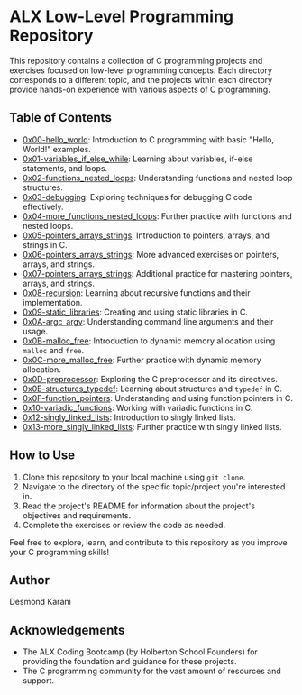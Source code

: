 # ALX Low-Level Programming Repository

This repository contains a collection of C programming projects and exercises focused on low-level programming concepts. Each directory corresponds to a different topic, and the projects within each directory provide hands-on experience with various aspects of C programming.

## Table of Contents

- [0x00-hello_world](./0x00-hello_world): Introduction to C programming with basic "Hello, World!" examples.
- [0x01-variables_if_else_while](./0x01-variables_if_else_while): Learning about variables, if-else statements, and loops.
- [0x02-functions_nested_loops](./0x02-functions_nested_loops): Understanding functions and nested loop structures.
- [0x03-debugging](./0x03-debugging): Exploring techniques for debugging C code effectively.
- [0x04-more_functions_nested_loops](./0x04-more_functions_nested_loops): Further practice with functions and nested loops.
- [0x05-pointers_arrays_strings](./0x05-pointers_arrays_strings): Introduction to pointers, arrays, and strings in C.
- [0x06-pointers_arrays_strings](./0x06-pointers_arrays_strings): More advanced exercises on pointers, arrays, and strings.
- [0x07-pointers_arrays_strings](./0x07-pointers_arrays_strings): Additional practice for mastering pointers, arrays, and strings.
- [0x08-recursion](./0x08-recursion): Learning about recursive functions and their implementation.
- [0x09-static_libraries](./0x09-static_libraries): Creating and using static libraries in C.
- [0x0A-argc_argv](./0x0A-argc_argv): Understanding command line arguments and their usage.
- [0x0B-malloc_free](./0x0B-malloc_free): Introduction to dynamic memory allocation using `malloc` and `free`.
- [0x0C-more_malloc_free](./0x0C-more_malloc_free): Further practice with dynamic memory allocation.
- [0x0D-preprocessor](./0x0D-preprocessor): Exploring the C preprocessor and its directives.
- [0x0E-structures_typedef](./0x0E-structures_typedef): Learning about structures and `typedef` in C.
- [0x0F-function_pointers](./0x0F-function_pointers): Understanding and using function pointers in C.
- [0x10-variadic_functions](./0x10-variadic_functions): Working with variadic functions in C.
- [0x12-singly_linked_lists](./0x12-singly_linked_lists): Introduction to singly linked lists.
- [0x13-more_singly_linked_lists](./0x13-more_singly_linked_lists): Further practice with singly linked lists.

## How to Use

1. Clone this repository to your local machine using `git clone`.
2. Navigate to the directory of the specific topic/project you're interested in.
3. Read the project's README for information about the project's objectives and requirements.
4. Complete the exercises or review the code as needed.

Feel free to explore, learn, and contribute to this repository as you improve your C programming skills!

## Author

Desmond Karani

## Acknowledgements

- The ALX Coding Bootcamp (by Holberton School Founders) for providing the foundation and guidance for these projects.
- The C programming community for the vast amount of resources and support.
